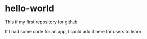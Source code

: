 # hello-world
This if my first repository for github

If I had some code for an app, I could add it here for users to learn. 
